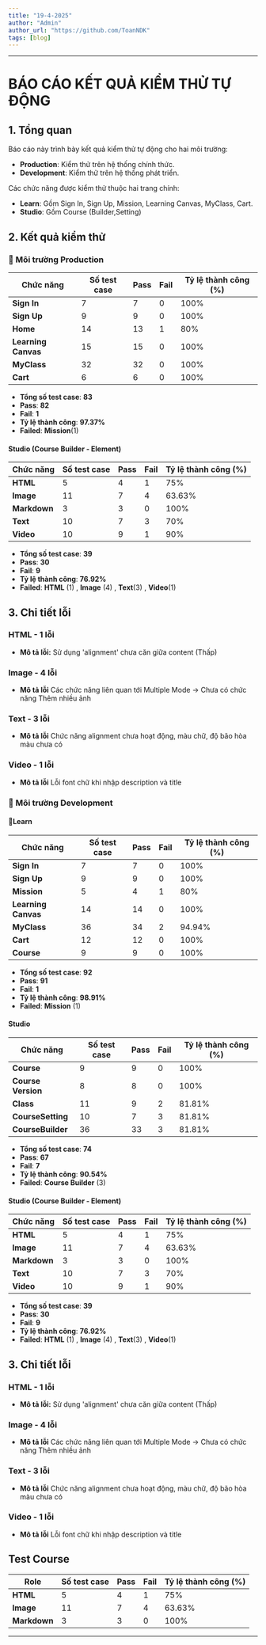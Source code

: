 ```yaml
---
title: "19-4-2025"
author: "Admin"
author_url: "https://github.com/ToanNDK"
tags: [blog]
---
```


---

# **BÁO CÁO KẾT QUẢ KIỂM THỬ TỰ ĐỘNG**  

## **1. Tổng quan**  
Báo cáo này trình bày kết quả kiểm thử tự động cho hai môi trường:  
- **Production**: Kiểm thử trên hệ thống chính thức.  
- **Development**: Kiểm thử trên hệ thống phát triển.  

Các chức năng được kiểm thử thuộc hai trang chính:  
- **Learn**: Gồm Sign In, Sign Up, Mission, Learning Canvas, MyClass, Cart.  
- **Studio**: Gồm Course (Builder,Setting)

## **2. Kết quả kiểm thử**  

### **🔹 Môi trường Production**  

| Chức năng          | Số test case | Pass | Fail | Tỷ lệ thành công (%) |
|--------------------|-------------|------|------|----------------------|
| **Sign In**         | 7           | 7    | 0    | 100%                |
| **Sign Up**       | 9           | 9    | 0    | 100%                |
| **Home**       | 14           | 13    | 1    | 80%                 |
| **Learning Canvas** | 15          | 15    | 0    | 100%                |
| **MyClass**       | 32           | 32    | 0    | 100%                |
| **Cart**       | 6           | 6    | 0    | 100%                |
- **Tổng số test case**: **83**  
- **Pass**: **82**  
- **Fail**: **1**  
- **Tỷ lệ thành công**: **97.37%**  
- **Failed**: **Mission**(1)

#### **Studio (Course Builder - Element)** 
| Chức năng          | Số test case | Pass | Fail | Tỷ lệ thành công (%) |
|--------------------|-------------|------|------|----------------------|
| **HTML**         | 5        | 4  | 1    | 75%                |
| **Image**       | 11           | 7  | 4    | 63.63%                |
| **Markdown**       | 3     | 3  | 0    | 100%                |
| **Text**       | 10       | 7  | 3    | 70%                |
| **Video**       | 10      | 9  | 1    | 90%                |

- **Tổng số test case**: **39**  
- **Pass**: **30**  
- **Fail**: **9**  
- **Tỷ lệ thành công**: **76.92%**  
- **Failed**: **HTML** (1) , **Image** (4) , **Text**(3) , **Video**(1)

## **3. Chi tiết lỗi**  

###  HTML - 1 lỗi  
- **Mô tả lỗi:** Sử dụng 'alignment' chưa căn giữa content (Thấp)

### Image - 4 lỗi  

- **Mô tả lỗi** Các chức năng liên quan tới Multiple Mode 
-> Chưa có chức năng Thêm nhiều ảnh

### Text - 3 lỗi  

- **Mô tả lỗi** Chức năng alignment chưa hoạt động, màu chữ, độ bão hòa màu chưa có 

### Video - 1 lỗi

- **Mô tả lỗi** Lỗi font chữ khi nhập description và title

### **🔹 Môi trường Development**  
#### **🔹Learn** 
| Chức năng          | Số test case | Pass | Fail | Tỷ lệ thành công (%) |
|--------------------|-------------|------|------|----------------------|
| **Sign In**         | 7           | 7    | 0    | 100%                |
| **Sign Up**       | 9           | 9    | 0    | 100%                |
| **Mission**       | 5           | 4    | 1    | 80%                 |
| **Learning Canvas** | 14           | 14    | 0    | 100%                |
| **MyClass**       | 36          | 34    | 2    | 94.94%                |
| **Cart**       | 12           | 12    | 0    | 100%                |
| **Course**       | 9           | 9    | 0    | 100%                |

- **Tổng số test case**: **92**  
- **Pass**: **91**  
- **Fail**: **1**  
- **Tỷ lệ thành công**: **98.91%**  
- **Failed**: **Mission** (1) 
#### **Studio** 
| Chức năng          | Số test case | Pass | Fail | Tỷ lệ thành công (%) |
|--------------------|-------------|------|------|----------------------|
| **Course**         | 9        | 9  | 0    | 100%                |
| **Course Version**       | 8           | 8  | 0    | 100%                |
| **Class**       | 11       | 9  | 2    | 81.81%                |
| **CourseSetting**       | 10       | 7  | 3    | 81.81%                |
| **CourseBuilder**       | 36       | 33  | 3    | 81.81%                |

- **Tổng số test case**: **74**  
- **Pass**: **67**  
- **Fail**: **7**  
- **Tỷ lệ thành công**: **90.54%**  
- **Failed**: **Course Builder** (3)

#### **Studio (Course Builder - Element)** 
| Chức năng          | Số test case | Pass | Fail | Tỷ lệ thành công (%) |
|--------------------|-------------|------|------|----------------------|
| **HTML**         | 5        | 4  | 1    | 75%                |
| **Image**       | 11           | 7  | 4    | 63.63%                |
| **Markdown**       | 3     | 3  | 0    | 100%                |
| **Text**       | 10       | 7  | 3    | 70%                |
| **Video**       | 10      | 9  | 1    | 90%                |

- **Tổng số test case**: **39**  
- **Pass**: **30**  
- **Fail**: **9**  
- **Tỷ lệ thành công**: **76.92%**  
- **Failed**: **HTML** (1) , **Image** (4) , **Text**(3) , **Video**(1)

## **3. Chi tiết lỗi**  
###  HTML - 1 lỗi  
- **Mô tả lỗi:** Sử dụng 'alignment' chưa căn giữa content (Thấp)

### Image - 4 lỗi  

- **Mô tả lỗi** Các chức năng liên quan tới Multiple Mode 
-> Chưa có chức năng Thêm nhiều ảnh

### Text - 3 lỗi  

- **Mô tả lỗi** Chức năng alignment chưa hoạt động, màu chữ, độ bão hòa màu chưa có 

### Video - 1 lỗi

- **Mô tả lỗi** Lỗi font chữ khi nhập description và title


## Test Course 

| Role         | Số test case | Pass | Fail | Tỷ lệ thành công (%) |
|--------------------|-------------|------|------|----------------------|
| **HTML**         | 5        | 4  | 1    | 75%                |
| **Image**       | 11           | 7  | 4    | 63.63%                |
| **Markdown**       | 3     | 3  | 0    | 100%                |








 



---

